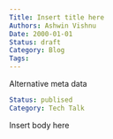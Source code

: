 ```yaml
---
Title: Insert title here
Authors: Ashwin Vishnu
Date: 2000-01-01
Status: draft
Category: Blog
Tags:
---
```


Alternative meta data

```yaml
Status: publised
Category: Tech Talk
```

Insert body here

